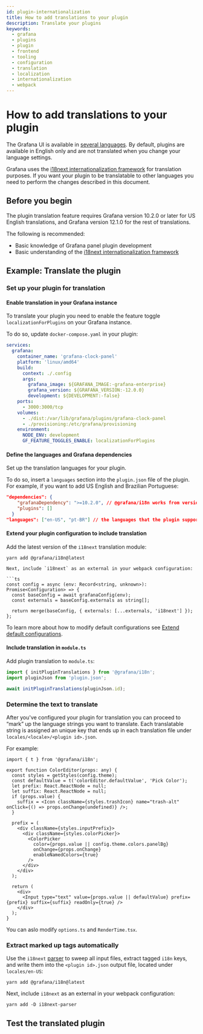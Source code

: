 ```yaml
---
id: plugin-internationalization
title: How to add translations to your plugin
description: Translate your plugins
keywords:
  - grafana
  - plugins
  - plugin
  - frontend
  - tooling
  - configuration
  - translation
  - localization
  - internationalization
  - webpack
---
```


# How to add translations to your plugin

The Grafana UI is available in [several languages](https://grafana.com/docs/grafana/latest/administration/organization-preferences/#change-grafana-language). By default, plugins are available in English only and are not translated when you change your language settings. 

Grafana uses the [i18next internationalization framework](https://www.i18next.com/) for translation purposes. If you want your plugin to be translatable to other languages you need to perform the changes described in this document.  

## Before you begin

The plugin translation feature requires Grafana version 10.2.0 or later for US English translations, and Grafana version 12.1.0 for the rest of translations.

The following is recommended:

* Basic knowledge of Grafana panel plugin development
* Basic understanding of the [i18next internationalization framework](https://www.i18next.com/)

## Example: Translate the plugin

### Set up your plugin for translation

#### Enable translation in your Grafana instance 

To translate your plugin you need to enable the feature toggle `localizationForPlugins` on your Grafana instance.

To do so, update `docker-compose.yaml` in your plugin:

```yaml title="docker-compose.yaml"
services:
  grafana:
    container_name: 'grafana-clock-panel'
    platform: 'linux/amd64'
    build:
      context: ./.config
      args:
        grafana_image: ${GRAFANA_IMAGE:-grafana-enterprise}
        grafana_version: ${GRAFANA_VERSION:-12.0.0}
        development: ${DEVELOPMENT:-false}
    ports:
      - 3000:3000/tcp
    volumes:
      - ./dist:/var/lib/grafana/plugins/grafana-clock-panel
      - ./provisioning:/etc/grafana/provisioning
    environment:
      NODE_ENV: development
      GF_FEATURE_TOGGLES_ENABLE: localizationForPlugins
```

#### Define the languages and Grafana dependencies

Set up the translation languages for your plugin. 

To do so, insert a `languages` section into the `plugin.json` file of the plugin. For example, if you want to add US English and Brazilian Portuguese:

```json title="plugin.json"
"dependencies": {
    "grafanaDependency": ">=10.2.0", // @grafana/i18n works from version 10.2.0 and higher for en-US translations 
    "plugins": []
  }
"languages": ["en-US", "pt-BR"] // the languages that the plugin supports
```

#### Extend your plugin configuration to include translation

Add the latest version of the `i18next` translation module:

```shell npm2yarn
yarn add @grafana/i18n@latest

Next, include `i18next` as an external in your webpack configuration:

```ts
const config = async (env: Record<string, unknown>): Promise<Configuration> => {
  const baseConfig = await grafanaConfig(env);
  const externals = baseConfig.externals as string[];

  return merge(baseConfig, { externals: [...externals, 'i18next'] });
};
```

To learn more about how to modify default configurations see [Extend default configurations](https://grafana.com/developers/plugin-tools/how-to-guides/extend-configurations).

#### Include translation in `module.ts` 

Add plugin translation to `module.ts`: 

```ts
import { initPluginTranslations } from '@grafana/i18n';
import pluginJson from 'plugin.json';

await initPluginTranslations(pluginJson.id);
```

### Determine the text to translate

After you've configured your plugin for translation you can proceed to “mark” up the language strings you want to translate. Each translatable string is assigned an unique key that ends up in each translation file under `locales/<locale>/<plugin id>.json`. 

For example:

```tsx title="ColorEditor.tsx"
import { t } from '@grafana/i18n';

export function ColorEditor(props: any) {
  const styles = getStyles(config.theme);
  const defaultValue = t('colorEditor.defaultValue', 'Pick Color');
  let prefix: React.ReactNode = null;
  let suffix: React.ReactNode = null;
  if (props.value) {
    suffix = <Icon className={styles.trashIcon} name="trash-alt" onClick={() => props.onChange(undefined)} />;
  }

  prefix = (
    <div className={styles.inputPrefix}>
      <div className={styles.colorPicker}>
        <ColorPicker
          color={props.value || config.theme.colors.panelBg}
          onChange={props.onChange}
          enableNamedColors={true}
        />
      </div>
    </div>
  );

  return (
    <div>
      <Input type="text" value={props.value || defaultValue} prefix={prefix} suffix={suffix} readOnly={true} />
    </div>
  );
}  
```

You can aslo modify `options.ts` and `RenderTime.tsx`.

### Extract marked up tags automatically

Use the `i18next` [parser](https://github.com/i18next/i18next-parser#readme) to sweep all input files, extract tagged `i18n` keys, and write them into the `<plugin id>.json` output file, located under `locales/en-US`: 

```shell
yarn add @grafana/i18n@latest
```

Next, include `i18next` as an external in your webpack configuration:

```shell
yarn add -D i18next-parser
```

## Test the translated plugin 





